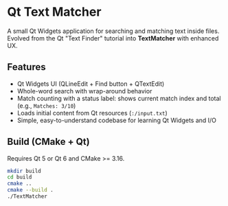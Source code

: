 # Qt Text Matcher

A small Qt Widgets application for searching and matching text inside files.
Evolved from the Qt "Text Finder" tutorial into **TextMatcher** with enhanced UX.

## Features
- Qt Widgets UI (QLineEdit + Find button + QTextEdit)
- Whole-word search with wrap-around behavior
- Match counting with a status label: shows current match index and total (e.g., `Matches: 3/10`)
- Loads initial content from Qt resources (`:/input.txt`)
- Simple, easy-to-understand codebase for learning Qt Widgets and I/O

## Build (CMake + Qt)
Requires Qt 5 or Qt 6 and CMake >= 3.16.

```bash
mkdir build
cd build
cmake ..
cmake --build .
./TextMatcher
